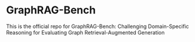 # GraphRAG-Bench
This is the official repo for GraphRAG-Bench: Challenging Domain-Specific Reasoning for Evaluating Graph Retrieval-Augmented Generation
